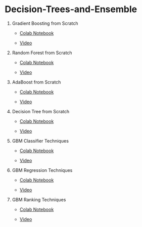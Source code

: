 # Decision-Trees-and-Ensemble

1. Gradient Boosting from Scratch

   - [Colab Notebook](https://colab.research.google.com/github/syedanida/Decision-Trees-and-Ensemble/blob/main/gradientBoosting_fromScratch.ipynb)

   - [Video](#)

2. Random Forest from Scratch

   - [Colab Notebook](https://colab.research.google.com/github/syedanida/Decision-Trees-and-Ensemble/blob/main/randomForest_fromScratch.ipynb)

   - [Video](#)
   
3. AdaBoost from Scratch

   - [Colab Notebook](https://colab.research.google.com/drive/1WLPsvYUbFmWnNg56hzozChowEjM65SU-?authuser=5#scrollTo=8FEKP9Yt0d54)

   - [Video](#)

4. Decision Tree from Scratch

   - [Colab Notebook](https://colab.research.google.com/drive/1qhaU29hHf5_qYkpMj_EGtLjcqIW0HKJV?authuser=5#scrollTo=xxipgsBy1sL9)

   - [Video](#)

5. GBM Classifier Techniques

   - [Colab Notebook](https://colab.research.google.com/drive/1_IASmjSDUJLfUIkGjSXe9bB_5wDRrm1E?authuser=5#scrollTo=Oy25wwo26KFY)

   - [Video](#)

6. GBM Regression Techniques

   - [Colab Notebook](#)

   - [Video](#)

7. GBM Ranking Techniques

   - [Colab Notebook](#)

   - [Video](#)
